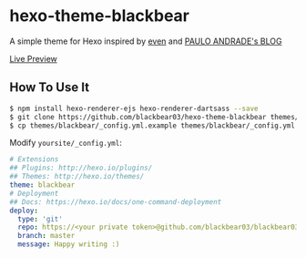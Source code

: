 # hexo-theme-blackbear

A simple theme for Hexo inspired by [even](https://github.com/ahonn/hexo-theme-even) and [PAULO ANDRADE's BLOG](https://pfandrade.me/)

[ Live Preview](https://blog.next-x.xyz/)

## How To Use It
```bash
$ npm install hexo-renderer-ejs hexo-renderer-dartsass --save
$ git clone https://github.com/blackbear03/hexo-theme-blackbear themes/blackbear
$ cp themes/blackbear/_config.yml.example themes/blackbear/_config.yml
```

Modify `yoursite/_config.yml`:

```yaml
# Extensions
## Plugins: http://hexo.io/plugins/
## Themes: http://hexo.io/themes/
theme: blackbear
# Deployment
## Docs: https://hexo.io/docs/one-command-deployment
deploy:
  type: 'git'
  repo: https://<your private token>@github.com/blackbear03/blackbear03.github.io.git
  branch: master
  message: Happy writing :)
```
